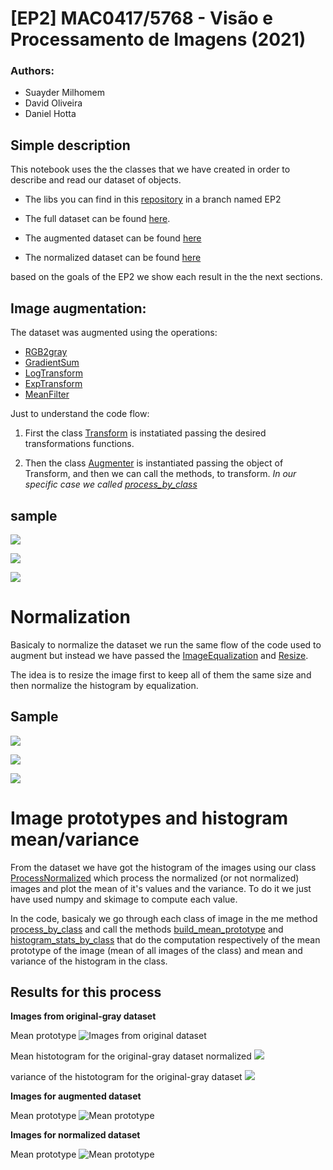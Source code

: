 # [EP2] MAC0417/5768 - Visão e Processamento de Imagens (2021)

### Authors:
 - Suayder Milhomem
 - David Oliveira
 - Daniel Hotta


## Simple description

This notebook uses the the classes that we have created in order to describe and read our dataset of objects.

- The libs you can find in this [repository](https://github.com/suayder/computer_vision_eps_usp.git) in a branch named EP2

- The full dataset can be found [here](https://drive.google.com/drive/folders/1GJD9P-zUVVOHRNSenVLbm_XS1joCXYm-?usp=sharing).

- The augmented dataset can be found [here](https://drive.google.com/drive/folders/12VkujKaxqRLSw0WmiearpAcSVmWcGUaL?usp=sharing)

- The normalized dataset can be found [here](https://drive.google.com/drive/folders/1GiaHAkYCSkgVvktgkbBAYJIR9ETHqxpw?usp=sharing)

based on the goals of the EP2 we show each result in the the next sections.

## Image augmentation:

The dataset was augmented using the operations:

- [RGB2gray](https://github.com/suayder/computer_vision_eps_usp/blob/6bb0e46e5ddc7db17ac501f61fcb1701e96ad4a4/src/transform/img_transformers.py#L15)
- [GradientSum](https://github.com/suayder/computer_vision_eps_usp/blob/6bb0e46e5ddc7db17ac501f61fcb1701e96ad4a4/src/transform/img_transformers.py#L24)
- [LogTransform](https://github.com/suayder/computer_vision_eps_usp/blob/6bb0e46e5ddc7db17ac501f61fcb1701e96ad4a4/src/transform/img_transformers.py#L66)
- [ExpTransform](https://github.com/suayder/computer_vision_eps_usp/blob/6bb0e46e5ddc7db17ac501f61fcb1701e96ad4a4/src/transform/img_transformers.py#L87)
- [MeanFilter](https://github.com/suayder/computer_vision_eps_usp/blob/6bb0e46e5ddc7db17ac501f61fcb1701e96ad4a4/src/transform/img_transformers.py#L109)

Just to understand the code flow:

1. First the class [Transform](https://github.com/suayder/computer_vision_eps_usp/blob/6bb0e46e5ddc7db17ac501f61fcb1701e96ad4a4/src/augmenter.py#L10) is instatiated passing the desired transformations functions.

2. Then the class [Augmenter](https://github.com/suayder/computer_vision_eps_usp/blob/6bb0e46e5ddc7db17ac501f61fcb1701e96ad4a4/src/augmenter.py#L45) is instantiated passing the object of Transform, and then we can call the methods, to transform. *In our specific case we called [process_by_class](https://github.com/suayder/computer_vision_eps_usp/blob/6bb0e46e5ddc7db17ac501f61fcb1701e96ad4a4/src/augmenter.py#L146)*


## sample

![](images/augmented1.png)

![](images/augmented2.png)

![](images/augmented3.png)


# Normalization

Basicaly to normalize the dataset we run the same flow of the code used to augment but instead we have passed the [ImageEqualization](https://github.com/suayder/computer_vision_eps_usp/blob/361f487da8dce0d0447aded7adb57baeafbf84d4/src/transform/img_transformers.py#L157) and [Resize](https://github.com/suayder/computer_vision_eps_usp/blob/361f487da8dce0d0447aded7adb57baeafbf84d4/src/transform/img_transformers.py#L170).

The idea is to resize the image first to keep all of them the same size and then normalize the histogram by equalization.

## Sample

![](images/normalized1.png)

![](images/normalized2.png)

![](images/normalized3.png)


# Image prototypes and histogram mean/variance

From the dataset we have got the histogram of the images using our class [ProcessNormalized](https://github.com/suayder/computer_vision_eps_usp/blob/d902bf9fddb770d24f6c38995e9cebda4b7f0666/src/normalize.py#L60) which process the normalized (or not normalized) images and plot the mean of it's values and the variance. To do it we just have used numpy and skimage to compute each value.

In the code, basicaly we go through each class of image in the me method [process_by_class](https://github.com/suayder/computer_vision_eps_usp/blob/d902bf9fddb770d24f6c38995e9cebda4b7f0666/src/normalize.py#L87) and call the methods [build_mean_prototype](https://github.com/suayder/computer_vision_eps_usp/blob/d902bf9fddb770d24f6c38995e9cebda4b7f0666/src/normalize.py#L73) and [histogram_stats_by_class](https://github.com/suayder/computer_vision_eps_usp/blob/d902bf9fddb770d24f6c38995e9cebda4b7f0666/src/normalize.py#L151) that do the computation respectively of the mean prototype of the image (mean of all images of the class) and mean and variance of the histogram in the class.

## Results for this process

**Images from original-gray dataset**

Mean prototype
![Images from original dataset](images/graydataset_prot.png)

Mean histotogram for the original-gray dataset normalized
![](images/hist_meanorigray.png)

variance of the histotogram for the original-gray dataset
![](images/hist_varorigray.png)

**Images for augmented dataset**


Mean prototype
![Mean prototype](images/augmdataset_prot.png)


**Images for normalized dataset**


Mean prototype
![Mean prototype](images/normdataset_prot.png)